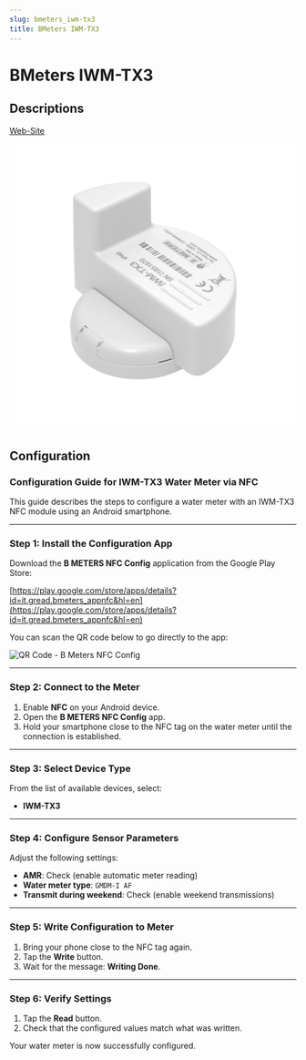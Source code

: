 ```yaml
---
slug: bmeters_iwm-tx3
title: BMeters IWM-TX3
---
```



# BMeters IWM-TX3
## Descriptions

[Web-Site](https://www.bmeters.com/en/products/iwm-tx3/)

![IWM-TX3](chester/supported-sensors/wm-bus/bmeters_iwm-tx3.png)

## Configuration

### Configuration Guide for IWM-TX3 Water Meter via NFC

This guide describes the steps to configure a water meter with an IWM-TX3 NFC module using an Android smartphone.

---

### Step 1: Install the Configuration App

Download the **B METERS NFC Config** application from the Google Play Store:

[https://play.google.com/store/apps/details?id=it.gread.bmeters_appnfc&hl=en](https://play.google.com/store/apps/details?id=it.gread.bmeters_appnfc&hl=en)

You can scan the QR code below to go directly to the app:

![QR Code - B Meters NFC Config](https://chart.googleapis.com/chart?chs=200x200&cht=qr&chl=https://play.google.com/store/apps/details?id=it.gread.bmeters_appnfc&hl=en)

---

### Step 2: Connect to the Meter

1. Enable **NFC** on your Android device.
2. Open the **B METERS NFC Config** app.
3. Hold your smartphone close to the NFC tag on the water meter until the connection is established.

---

### Step 3: Select Device Type

From the list of available devices, select:
- **IWM-TX3**

---

### Step 4: Configure Sensor Parameters

Adjust the following settings:

- **AMR**: Check (enable automatic meter reading)
- **Water meter type**: `GMDM-I AF`
- **Transmit during weekend**: Check (enable weekend transmissions)

---

### Step 5: Write Configuration to Meter

1. Bring your phone close to the NFC tag again.
2. Tap the **Write** button.
3. Wait for the message: **Writing Done**.

---

### Step 6: Verify Settings

1. Tap the **Read** button.
2. Check that the configured values match what was written.

Your water meter is now successfully configured.